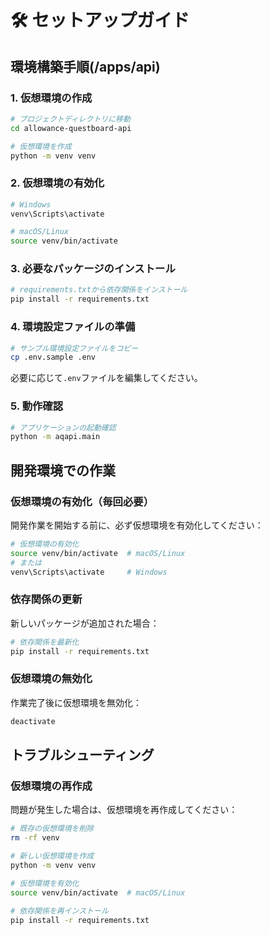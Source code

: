 # 🛠️ セットアップガイド

## 環境構築手順(/apps/api)

### 1. 仮想環境の作成
```bash
# プロジェクトディレクトリに移動
cd allowance-questboard-api

# 仮想環境を作成
python -m venv venv
```

### 2. 仮想環境の有効化
```bash
# Windows
venv\Scripts\activate

# macOS/Linux
source venv/bin/activate
```

### 3. 必要なパッケージのインストール
```bash
# requirements.txtから依存関係をインストール
pip install -r requirements.txt
```

### 4. 環境設定ファイルの準備
```bash
# サンプル環境設定ファイルをコピー
cp .env.sample .env
```

必要に応じて`.env`ファイルを編集してください。

### 5. 動作確認
```bash
# アプリケーションの起動確認
python -m aqapi.main
```

## 開発環境での作業

### 仮想環境の有効化（毎回必要）
開発作業を開始する前に、必ず仮想環境を有効化してください：

```bash
# 仮想環境の有効化
source venv/bin/activate  # macOS/Linux
# または
venv\Scripts\activate     # Windows
```

### 依存関係の更新
新しいパッケージが追加された場合：

```bash
# 依存関係を最新化
pip install -r requirements.txt
```

### 仮想環境の無効化
作業完了後に仮想環境を無効化：

```bash
deactivate
```

## トラブルシューティング

### 仮想環境の再作成
問題が発生した場合は、仮想環境を再作成してください：

```bash
# 既存の仮想環境を削除
rm -rf venv

# 新しい仮想環境を作成
python -m venv venv

# 仮想環境を有効化
source venv/bin/activate  # macOS/Linux

# 依存関係を再インストール
pip install -r requirements.txt
```
